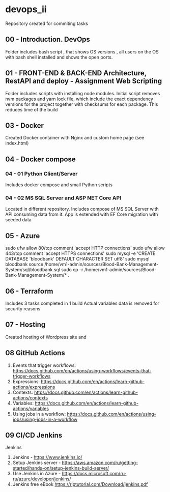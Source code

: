 # devops_ii

Repository created for commiting tasks 

## 00 - Introduction. DevOps

Folder includes bash script , that shows OS versions , all users on the OS with bash shell installed and shows the open ports.

## 01 - FRONT-END & BACK-END Architecture, RestAPI and deploy -  Assignment Web Scripting

Folder includes scripts with installing node modules.
Initial script removes nvm packages and yarn lock file, which include the exact dependency versions for the  project together with checksums for each package. 
This reduces time of the build

## 03 - Docker

Created Docker container with Nginx and custom home page (see index.html)

## 04 - Docker compose


### 04 - 01 Python Client/Server

Includes docker compose and small Python scripts

### 04 - 02 MS SQL Server and ASP NET Core API

Located in different repository. Includes compose of MS SQL Server with API consuming data from it.
App is extended with EF Core migration with seeded data

## 05 - Azure

sudo ufw allow 80/tcp comment 'accept HTTP connections'
sudo ufw allow 443/tcp comment 'accept HTTPS connections'
sudo mysql -e 'CREATE DATABASE 'bloodbank' DEFAULT CHARACTER SET utf8'
sudo mysql bloodbank
source /home/vm1-admin/sources/Blood-Bank-Management-System/sql/bloodbank.sql
sudo cp -r /home/vm1-admin/sources/Blood-Bank-Management-System/* .

## 06 - Terraform

Includes 3 tasks completed in 1 build
Actual variables data is removed for security reasons

## 07 - Hosting

Created hosting of Wordpress site and 

## 08 GitHub Actions

1. Events that trigger workflows: https://docs.github.com/en/actions/using-workflows/events-that-trigger-workflows
2. Expressions: https://docs.github.com/en/actions/learn-github-actions/expressions
3. Contexts: https://docs.github.com/en/actions/learn-github-actions/contexts
4. Variables: https://docs.github.com/en/actions/learn-github-actions/variables
5. Using jobs in a workflow: https://docs.github.com/en/actions/using-jobs/using-jobs-in-a-workflow

## 09 CI/CD Jenkins

Jenkins 

1. Jenkins - https://www.jenkins.io/
2. Setup Jenkins server - https://aws.amazon.com/ru/getting-started/hands-on/setup-jenkins-build-server/
3. Use Jenkins in Azure - https://docs.microsoft.com/ru-ru/azure/developer/jenkins/
4. Jenkins free eBook  https://riptutorial.com/Download/jenkins.pdf